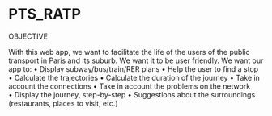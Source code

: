 # PTS_RATP

OBJECTIVE

With this web app, we want to facilitate the life of the users of the public transport in Paris and its suburb. We want it to be user friendly.
We want our app to:
  • Display subway/bus/train/RER plans
  • Help the user to find a stop
  • Calculate the trajectories
  • Calculate the duration of the journey
  • Take in account the connections
  • Take in account the problems on the network
  • Display the journey, step-by-step
  • Suggestions about the surroundings (restaurants, places to visit, etc.)
